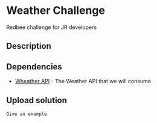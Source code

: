 # Weather Challenge
Redbee challenge for JR developers

## Description

## Dependencies

* [Wheather API](https://developer.yahoo.com/weather) - The Weather API that we will consume

## Upload solution

```
Give an example
```
